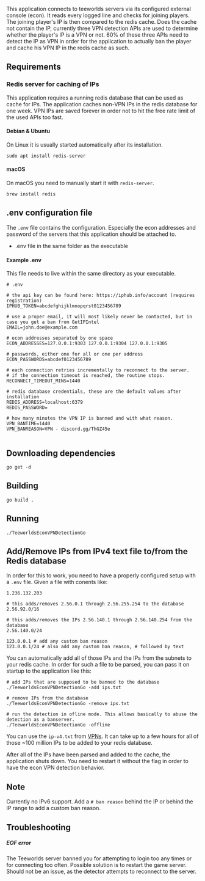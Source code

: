 This application connects to teeworlds servers via its configured external console (econ).
It reads every logged line and checks for joining players.
The joining player's IP is then compared to the redis cache.
Does the cache not contain the IP, currently three VPN detection APIs are used to determine whether the player's IP is a VPN or not.
60% of these three APIs need to detect the IP as VPN in order for the application to actually ban the player and cache his VPN IP in the redis cache as such.

## Requirements

### Redis server for caching of IPs
This application requires a running redis database that can be used as cache for IPs.
The application caches non-VPN IPs in the redis database for one week.
VPN IPs are saved forever in order not to hit the free rate limit of the used APIs too fast.

#### Debian & Ubuntu
On Linux it is usually started automatically after its installation.

```
sudo apt install redis-server
```

#### macOS
On macOS you need to manually start it with `redis-server`.
```
brew install redis
```

## .env configuration file
The `.env` file contains the configuration.
Especially the econ addresses and password of the servers that this application should be attached to.

 - .env file in the same folder as the executable

#### Example .env
This file needs to live within the same directory as your executable.
```
# .env

# the api key can be found here: https://iphub.info/account (requires registration)
IPHUB_TOKEN=abcdefghijklmnopqrst0123456789

# use a proper email, it will most likely never be contacted, but in case you get a ban from GetIPIntel
EMAIL=john.doe@example.com

# econ addresses separated by one space
ECON_ADDRESSES=127.0.0.1:9303 127.0.0.1:9304 127.0.0.1:9305

# passwords, either one for all or one per address
ECON_PASSWORDS=abcdef0123456789

# each connection retries incrementally to reconnect to the server.
# if the connection timeout is reached, the routine stops.
RECONNECT_TIMEOUT_MINS=1440

# redis database credentials, these are the default values after installation
REDIS_ADDRESS=localhost:6379
REDIS_PASSWORD=

# how many minutes the VPN IP is banned and with what reason.
VPN_BANTIME=1440
VPN_BANREASON=VPN - discord.gg/ThGZ45e


```

## Downloading dependencies
```
go get -d
```

## Building
```
go build .
```

## Running
```
./TeeworldsEconVPNDetectionGo
```

## Add/Remove IPs from IPv4 text file to/from the Redis database
In order for this to work, you need to have a properly configured setup with a `.env` file.
Given a file with conents like:
```
1.236.132.203

# this adds/removes 2.56.0.1 through 2.56.255.254 to the database
2.56.92.0/16

# this adds/removes the IPs 2.56.140.1 through 2.56.140.254 from the database
2.56.140.0/24 

123.0.0.1 # add any custom ban reason
123.0.0.1/24 # also add any custom ban reason, # followed by text

```
You can automatically add all of those IPs and the IPs from the subnets to your redis cache.
In order for such a file to be parsed, you can pass it on startup to the application like this:
```
# add IPs that are supposed to be banned to the database
./TeeworldsEconVPNDetectionGo -add ips.txt

# remove IPs from the database
./TeeworldsEconVPNDetectionGo -remove ips.txt

# run the detection in ofline mode. This allows basically to abuse the detection as a banserver.
./TeeworldsEconVPNDetectionGo -offline
```
You can use the `ip-v4.txt` from [VPNs](https://github.com/ejrv/VPNs).
It can take up to a few hours for all of those ~100 million IPs to be added to your redis database.

After all of the IPs have been parsed and added to the cache, the application shuts down.
You need to restart it without the flag in order to have the econ VPN detection behavior.

## Note
Currently no IPv6 support.
Add a `# ban reason` behind the IP or behind the IP range to add a custom ban reason.


## Troubleshooting

##### EOF error
The Teeworlds server banned you for attempting to login too any times or for connecting too often.
Possible solution is to restart the game server. Should not be an issue, as the detector attempts to reconnect to the server.
